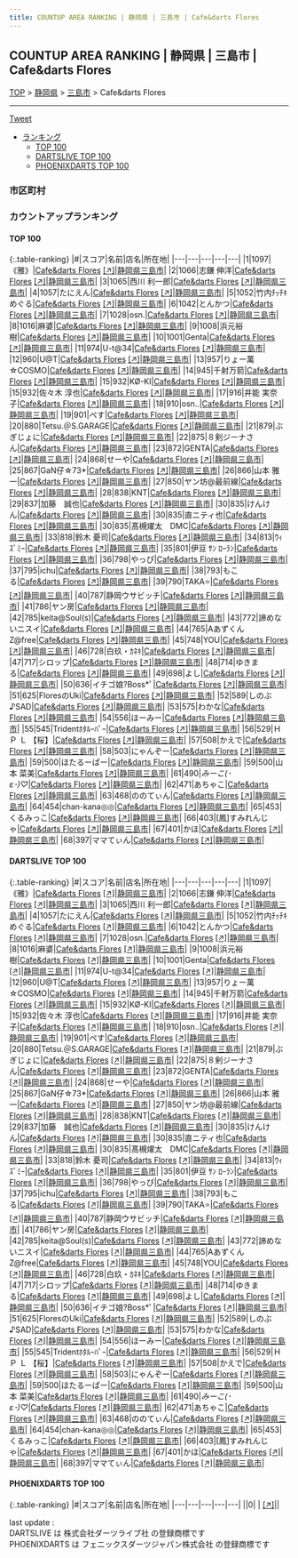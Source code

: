 ```yaml
---
title: COUNTUP AREA RANKING | 静岡県 | 三島市 | Cafe&darts Flores
---
```

## COUNTUP AREA RANKING | 静岡県 | 三島市 | Cafe&darts Flores

[TOP](/darts/rank/) > [静岡県](/darts/rank/静岡県/) > [三島市](/darts/rank/静岡県/三島市/) > Cafe&darts Flores

___

<a href="https://twitter.com/share?ref_src=twsrc%5Etfw" data-text="COUNTUP AREA RANKING | 静岡県三島市Cafe&darts Flores" class="twitter-share-button" data-hashtags="DARTSLIVE,PHOENIXDARTS,darts,ダーツ" data-show-count="false">Tweet</a>

* [ランキング](#カウントアップランキング)
    * [TOP 100](#top-100)
    * [DARTSLIVE TOP 100](#dartslive-top-100)
    * [PHOENIXDARTS TOP 100](#phoenixdarts-top-100)

### 市区町村

<ul>

</ul>

### カウントアップランキング

#### TOP 100



{:.table-ranking}
|#|スコア|名前|店名|所在地|
|---|---|---|---|---|
|1|1097|<span class="rank-name-dl">《雅》</span>|<a href="/darts/rank/shops/1673976f49e2a94e58d385ea46352d8f.html">Cafe&darts Flores</a> <a href="https://search.dartslive.com/jp/shop/1673976f49e2a94e58d385ea46352d8f">[↗]</a>|<a href="/darts/rank/静岡県/三島市">静岡県三島市</a>|
|2|1066|<span class="rank-name-dl">志鎌 伸洋</span>|<a href="/darts/rank/shops/1673976f49e2a94e58d385ea46352d8f.html">Cafe&darts Flores</a> <a href="https://search.dartslive.com/jp/shop/1673976f49e2a94e58d385ea46352d8f">[↗]</a>|<a href="/darts/rank/静岡県/三島市">静岡県三島市</a>|
|3|1065|<span class="rank-name-dl">西川 利一郎</span>|<a href="/darts/rank/shops/1673976f49e2a94e58d385ea46352d8f.html">Cafe&darts Flores</a> <a href="https://search.dartslive.com/jp/shop/1673976f49e2a94e58d385ea46352d8f">[↗]</a>|<a href="/darts/rank/静岡県/三島市">静岡県三島市</a>|
|4|1057|<span class="rank-name-dl">たにえん</span>|<a href="/darts/rank/shops/1673976f49e2a94e58d385ea46352d8f.html">Cafe&darts Flores</a> <a href="https://search.dartslive.com/jp/shop/1673976f49e2a94e58d385ea46352d8f">[↗]</a>|<a href="/darts/rank/静岡県/三島市">静岡県三島市</a>|
|5|1052|<span class="rank-name-dl">竹内ﾁｯﾁｷ めぐる</span>|<a href="/darts/rank/shops/1673976f49e2a94e58d385ea46352d8f.html">Cafe&darts Flores</a> <a href="https://search.dartslive.com/jp/shop/1673976f49e2a94e58d385ea46352d8f">[↗]</a>|<a href="/darts/rank/静岡県/三島市">静岡県三島市</a>|
|6|1042|<span class="rank-name-dl">とんかつ</span>|<a href="/darts/rank/shops/1673976f49e2a94e58d385ea46352d8f.html">Cafe&darts Flores</a> <a href="https://search.dartslive.com/jp/shop/1673976f49e2a94e58d385ea46352d8f">[↗]</a>|<a href="/darts/rank/静岡県/三島市">静岡県三島市</a>|
|7|1028|<span class="rank-name-dl">osn.</span>|<a href="/darts/rank/shops/1673976f49e2a94e58d385ea46352d8f.html">Cafe&darts Flores</a> <a href="https://search.dartslive.com/jp/shop/1673976f49e2a94e58d385ea46352d8f">[↗]</a>|<a href="/darts/rank/静岡県/三島市">静岡県三島市</a>|
|8|1016|<span class="rank-name-dl">麻婆</span>|<a href="/darts/rank/shops/1673976f49e2a94e58d385ea46352d8f.html">Cafe&darts Flores</a> <a href="https://search.dartslive.com/jp/shop/1673976f49e2a94e58d385ea46352d8f">[↗]</a>|<a href="/darts/rank/静岡県/三島市">静岡県三島市</a>|
|9|1008|<span class="rank-name-dl">浜元裕樹</span>|<a href="/darts/rank/shops/1673976f49e2a94e58d385ea46352d8f.html">Cafe&darts Flores</a> <a href="https://search.dartslive.com/jp/shop/1673976f49e2a94e58d385ea46352d8f">[↗]</a>|<a href="/darts/rank/静岡県/三島市">静岡県三島市</a>|
|10|1001|<span class="rank-name-dl">Genta</span>|<a href="/darts/rank/shops/1673976f49e2a94e58d385ea46352d8f.html">Cafe&darts Flores</a> <a href="https://search.dartslive.com/jp/shop/1673976f49e2a94e58d385ea46352d8f">[↗]</a>|<a href="/darts/rank/静岡県/三島市">静岡県三島市</a>|
|11|974|<span class="rank-name-dl">U-t@34</span>|<a href="/darts/rank/shops/1673976f49e2a94e58d385ea46352d8f.html">Cafe&darts Flores</a> <a href="https://search.dartslive.com/jp/shop/1673976f49e2a94e58d385ea46352d8f">[↗]</a>|<a href="/darts/rank/静岡県/三島市">静岡県三島市</a>|
|12|960|<span class="rank-name-dl">U@T</span>|<a href="/darts/rank/shops/1673976f49e2a94e58d385ea46352d8f.html">Cafe&darts Flores</a> <a href="https://search.dartslive.com/jp/shop/1673976f49e2a94e58d385ea46352d8f">[↗]</a>|<a href="/darts/rank/静岡県/三島市">静岡県三島市</a>|
|13|957|<span class="rank-name-dl">りょー萬☆COSMO</span>|<a href="/darts/rank/shops/1673976f49e2a94e58d385ea46352d8f.html">Cafe&darts Flores</a> <a href="https://search.dartslive.com/jp/shop/1673976f49e2a94e58d385ea46352d8f">[↗]</a>|<a href="/darts/rank/静岡県/三島市">静岡県三島市</a>|
|14|945|<span class="rank-name-dl">千射万箭</span>|<a href="/darts/rank/shops/1673976f49e2a94e58d385ea46352d8f.html">Cafe&darts Flores</a> <a href="https://search.dartslive.com/jp/shop/1673976f49e2a94e58d385ea46352d8f">[↗]</a>|<a href="/darts/rank/静岡県/三島市">静岡県三島市</a>|
|15|932|<span class="rank-name-dl">KØ-KI</span>|<a href="/darts/rank/shops/1673976f49e2a94e58d385ea46352d8f.html">Cafe&darts Flores</a> <a href="https://search.dartslive.com/jp/shop/1673976f49e2a94e58d385ea46352d8f">[↗]</a>|<a href="/darts/rank/静岡県/三島市">静岡県三島市</a>|
|15|932|<span class="rank-name-dl">佐々木 淳也</span>|<a href="/darts/rank/shops/1673976f49e2a94e58d385ea46352d8f.html">Cafe&darts Flores</a> <a href="https://search.dartslive.com/jp/shop/1673976f49e2a94e58d385ea46352d8f">[↗]</a>|<a href="/darts/rank/静岡県/三島市">静岡県三島市</a>|
|17|916|<span class="rank-name-dl">井能 実奈子</span>|<a href="/darts/rank/shops/1673976f49e2a94e58d385ea46352d8f.html">Cafe&darts Flores</a> <a href="https://search.dartslive.com/jp/shop/1673976f49e2a94e58d385ea46352d8f">[↗]</a>|<a href="/darts/rank/静岡県/三島市">静岡県三島市</a>|
|18|910|<span class="rank-name-dl">osn..</span>|<a href="/darts/rank/shops/1673976f49e2a94e58d385ea46352d8f.html">Cafe&darts Flores</a> <a href="https://search.dartslive.com/jp/shop/1673976f49e2a94e58d385ea46352d8f">[↗]</a>|<a href="/darts/rank/静岡県/三島市">静岡県三島市</a>|
|19|901|<span class="rank-name-dl">ぺす</span>|<a href="/darts/rank/shops/1673976f49e2a94e58d385ea46352d8f.html">Cafe&darts Flores</a> <a href="https://search.dartslive.com/jp/shop/1673976f49e2a94e58d385ea46352d8f">[↗]</a>|<a href="/darts/rank/静岡県/三島市">静岡県三島市</a>|
|20|880|<span class="rank-name-dl">Tetsu.＠S.GARAGE</span>|<a href="/darts/rank/shops/1673976f49e2a94e58d385ea46352d8f.html">Cafe&darts Flores</a> <a href="https://search.dartslive.com/jp/shop/1673976f49e2a94e58d385ea46352d8f">[↗]</a>|<a href="/darts/rank/静岡県/三島市">静岡県三島市</a>|
|21|879|<span class="rank-name-dl">ぶぎじょに</span>|<a href="/darts/rank/shops/1673976f49e2a94e58d385ea46352d8f.html">Cafe&darts Flores</a> <a href="https://search.dartslive.com/jp/shop/1673976f49e2a94e58d385ea46352d8f">[↗]</a>|<a href="/darts/rank/静岡県/三島市">静岡県三島市</a>|
|22|875|<span class="rank-name-dl">８剣ジーナさん</span>|<a href="/darts/rank/shops/1673976f49e2a94e58d385ea46352d8f.html">Cafe&darts Flores</a> <a href="https://search.dartslive.com/jp/shop/1673976f49e2a94e58d385ea46352d8f">[↗]</a>|<a href="/darts/rank/静岡県/三島市">静岡県三島市</a>|
|23|872|<span class="rank-name-dl">GENTA</span>|<a href="/darts/rank/shops/1673976f49e2a94e58d385ea46352d8f.html">Cafe&darts Flores</a> <a href="https://search.dartslive.com/jp/shop/1673976f49e2a94e58d385ea46352d8f">[↗]</a>|<a href="/darts/rank/静岡県/三島市">静岡県三島市</a>|
|24|868|<span class="rank-name-dl">せーや</span>|<a href="/darts/rank/shops/1673976f49e2a94e58d385ea46352d8f.html">Cafe&darts Flores</a> <a href="https://search.dartslive.com/jp/shop/1673976f49e2a94e58d385ea46352d8f">[↗]</a>|<a href="/darts/rank/静岡県/三島市">静岡県三島市</a>|
|25|867|<span class="rank-name-dl">GaN仔☆73*</span>|<a href="/darts/rank/shops/1673976f49e2a94e58d385ea46352d8f.html">Cafe&darts Flores</a> <a href="https://search.dartslive.com/jp/shop/1673976f49e2a94e58d385ea46352d8f">[↗]</a>|<a href="/darts/rank/静岡県/三島市">静岡県三島市</a>|
|26|866|<span class="rank-name-dl">山本 雅一</span>|<a href="/darts/rank/shops/1673976f49e2a94e58d385ea46352d8f.html">Cafe&darts Flores</a> <a href="https://search.dartslive.com/jp/shop/1673976f49e2a94e58d385ea46352d8f">[↗]</a>|<a href="/darts/rank/静岡県/三島市">静岡県三島市</a>|
|27|850|<span class="rank-name-dl">ヤン坊@最前線</span>|<a href="/darts/rank/shops/1673976f49e2a94e58d385ea46352d8f.html">Cafe&darts Flores</a> <a href="https://search.dartslive.com/jp/shop/1673976f49e2a94e58d385ea46352d8f">[↗]</a>|<a href="/darts/rank/静岡県/三島市">静岡県三島市</a>|
|28|838|<span class="rank-name-dl">KNT</span>|<a href="/darts/rank/shops/1673976f49e2a94e58d385ea46352d8f.html">Cafe&darts Flores</a> <a href="https://search.dartslive.com/jp/shop/1673976f49e2a94e58d385ea46352d8f">[↗]</a>|<a href="/darts/rank/静岡県/三島市">静岡県三島市</a>|
|29|837|<span class="rank-name-dl">加藤　誠也</span>|<a href="/darts/rank/shops/1673976f49e2a94e58d385ea46352d8f.html">Cafe&darts Flores</a> <a href="https://search.dartslive.com/jp/shop/1673976f49e2a94e58d385ea46352d8f">[↗]</a>|<a href="/darts/rank/静岡県/三島市">静岡県三島市</a>|
|30|835|<span class="rank-name-dl">けんけん</span>|<a href="/darts/rank/shops/1673976f49e2a94e58d385ea46352d8f.html">Cafe&darts Flores</a> <a href="https://search.dartslive.com/jp/shop/1673976f49e2a94e58d385ea46352d8f">[↗]</a>|<a href="/darts/rank/静岡県/三島市">静岡県三島市</a>|
|30|835|<span class="rank-name-dl">直ニティ也</span>|<a href="/darts/rank/shops/1673976f49e2a94e58d385ea46352d8f.html">Cafe&darts Flores</a> <a href="https://search.dartslive.com/jp/shop/1673976f49e2a94e58d385ea46352d8f">[↗]</a>|<a href="/darts/rank/静岡県/三島市">静岡県三島市</a>|
|30|835|<span class="rank-name-dl">髙槻燿太　DMC</span>|<a href="/darts/rank/shops/1673976f49e2a94e58d385ea46352d8f.html">Cafe&darts Flores</a> <a href="https://search.dartslive.com/jp/shop/1673976f49e2a94e58d385ea46352d8f">[↗]</a>|<a href="/darts/rank/静岡県/三島市">静岡県三島市</a>|
|33|818|<span class="rank-name-dl">鈴木 憂司</span>|<a href="/darts/rank/shops/1673976f49e2a94e58d385ea46352d8f.html">Cafe&darts Flores</a> <a href="https://search.dartslive.com/jp/shop/1673976f49e2a94e58d385ea46352d8f">[↗]</a>|<a href="/darts/rank/静岡県/三島市">静岡県三島市</a>|
|34|813|<span class="rank-name-dl">ｳｨｽﾞﾐｰ</span>|<a href="/darts/rank/shops/1673976f49e2a94e58d385ea46352d8f.html">Cafe&darts Flores</a> <a href="https://search.dartslive.com/jp/shop/1673976f49e2a94e58d385ea46352d8f">[↗]</a>|<a href="/darts/rank/静岡県/三島市">静岡県三島市</a>|
|35|801|<span class="rank-name-dl">伊豆 ｻﾝ ﾛｰﾗﾝ</span>|<a href="/darts/rank/shops/1673976f49e2a94e58d385ea46352d8f.html">Cafe&darts Flores</a> <a href="https://search.dartslive.com/jp/shop/1673976f49e2a94e58d385ea46352d8f">[↗]</a>|<a href="/darts/rank/静岡県/三島市">静岡県三島市</a>|
|36|798|<span class="rank-name-dl">やっぴ</span>|<a href="/darts/rank/shops/1673976f49e2a94e58d385ea46352d8f.html">Cafe&darts Flores</a> <a href="https://search.dartslive.com/jp/shop/1673976f49e2a94e58d385ea46352d8f">[↗]</a>|<a href="/darts/rank/静岡県/三島市">静岡県三島市</a>|
|37|795|<span class="rank-name-dl">ichu</span>|<a href="/darts/rank/shops/1673976f49e2a94e58d385ea46352d8f.html">Cafe&darts Flores</a> <a href="https://search.dartslive.com/jp/shop/1673976f49e2a94e58d385ea46352d8f">[↗]</a>|<a href="/darts/rank/静岡県/三島市">静岡県三島市</a>|
|38|793|<span class="rank-name-dl">もこる</span>|<a href="/darts/rank/shops/1673976f49e2a94e58d385ea46352d8f.html">Cafe&darts Flores</a> <a href="https://search.dartslive.com/jp/shop/1673976f49e2a94e58d385ea46352d8f">[↗]</a>|<a href="/darts/rank/静岡県/三島市">静岡県三島市</a>|
|39|790|<span class="rank-name-dl">TAKA⭐</span>|<a href="/darts/rank/shops/1673976f49e2a94e58d385ea46352d8f.html">Cafe&darts Flores</a> <a href="https://search.dartslive.com/jp/shop/1673976f49e2a94e58d385ea46352d8f">[↗]</a>|<a href="/darts/rank/静岡県/三島市">静岡県三島市</a>|
|40|787|<span class="rank-name-dl">静岡ウサビッチ</span>|<a href="/darts/rank/shops/1673976f49e2a94e58d385ea46352d8f.html">Cafe&darts Flores</a> <a href="https://search.dartslive.com/jp/shop/1673976f49e2a94e58d385ea46352d8f">[↗]</a>|<a href="/darts/rank/静岡県/三島市">静岡県三島市</a>|
|41|786|<span class="rank-name-dl">ヤン房</span>|<a href="/darts/rank/shops/1673976f49e2a94e58d385ea46352d8f.html">Cafe&darts Flores</a> <a href="https://search.dartslive.com/jp/shop/1673976f49e2a94e58d385ea46352d8f">[↗]</a>|<a href="/darts/rank/静岡県/三島市">静岡県三島市</a>|
|42|785|<span class="rank-name-dl">keita@Soul(s)</span>|<a href="/darts/rank/shops/1673976f49e2a94e58d385ea46352d8f.html">Cafe&darts Flores</a> <a href="https://search.dartslive.com/jp/shop/1673976f49e2a94e58d385ea46352d8f">[↗]</a>|<a href="/darts/rank/静岡県/三島市">静岡県三島市</a>|
|43|772|<span class="rank-name-dl">諦めないニスイ</span>|<a href="/darts/rank/shops/1673976f49e2a94e58d385ea46352d8f.html">Cafe&darts Flores</a> <a href="https://search.dartslive.com/jp/shop/1673976f49e2a94e58d385ea46352d8f">[↗]</a>|<a href="/darts/rank/静岡県/三島市">静岡県三島市</a>|
|44|765|<span class="rank-name-dl">AあずくんZ@free</span>|<a href="/darts/rank/shops/1673976f49e2a94e58d385ea46352d8f.html">Cafe&darts Flores</a> <a href="https://search.dartslive.com/jp/shop/1673976f49e2a94e58d385ea46352d8f">[↗]</a>|<a href="/darts/rank/静岡県/三島市">静岡県三島市</a>|
|45|748|<span class="rank-name-dl">YOU</span>|<a href="/darts/rank/shops/1673976f49e2a94e58d385ea46352d8f.html">Cafe&darts Flores</a> <a href="https://search.dartslive.com/jp/shop/1673976f49e2a94e58d385ea46352d8f">[↗]</a>|<a href="/darts/rank/静岡県/三島市">静岡県三島市</a>|
|46|728|<span class="rank-name-dl">白玖・ｶﾈｷ</span>|<a href="/darts/rank/shops/1673976f49e2a94e58d385ea46352d8f.html">Cafe&darts Flores</a> <a href="https://search.dartslive.com/jp/shop/1673976f49e2a94e58d385ea46352d8f">[↗]</a>|<a href="/darts/rank/静岡県/三島市">静岡県三島市</a>|
|47|717|<span class="rank-name-dl">シロップ</span>|<a href="/darts/rank/shops/1673976f49e2a94e58d385ea46352d8f.html">Cafe&darts Flores</a> <a href="https://search.dartslive.com/jp/shop/1673976f49e2a94e58d385ea46352d8f">[↗]</a>|<a href="/darts/rank/静岡県/三島市">静岡県三島市</a>|
|48|714|<span class="rank-name-dl">ゆきまる</span>|<a href="/darts/rank/shops/1673976f49e2a94e58d385ea46352d8f.html">Cafe&darts Flores</a> <a href="https://search.dartslive.com/jp/shop/1673976f49e2a94e58d385ea46352d8f">[↗]</a>|<a href="/darts/rank/静岡県/三島市">静岡県三島市</a>|
|49|698|<span class="rank-name-dl">よし</span>|<a href="/darts/rank/shops/1673976f49e2a94e58d385ea46352d8f.html">Cafe&darts Flores</a> <a href="https://search.dartslive.com/jp/shop/1673976f49e2a94e58d385ea46352d8f">[↗]</a>|<a href="/darts/rank/静岡県/三島市">静岡県三島市</a>|
|50|636|<span class="rank-name-dl">イチゴ娘?Boss*ﾟ</span>|<a href="/darts/rank/shops/1673976f49e2a94e58d385ea46352d8f.html">Cafe&darts Flores</a> <a href="https://search.dartslive.com/jp/shop/1673976f49e2a94e58d385ea46352d8f">[↗]</a>|<a href="/darts/rank/静岡県/三島市">静岡県三島市</a>|
|51|625|<span class="rank-name-dl">FloresのUki</span>|<a href="/darts/rank/shops/1673976f49e2a94e58d385ea46352d8f.html">Cafe&darts Flores</a> <a href="https://search.dartslive.com/jp/shop/1673976f49e2a94e58d385ea46352d8f">[↗]</a>|<a href="/darts/rank/静岡県/三島市">静岡県三島市</a>|
|52|589|<span class="rank-name-dl">しのぶ♪SAD</span>|<a href="/darts/rank/shops/1673976f49e2a94e58d385ea46352d8f.html">Cafe&darts Flores</a> <a href="https://search.dartslive.com/jp/shop/1673976f49e2a94e58d385ea46352d8f">[↗]</a>|<a href="/darts/rank/静岡県/三島市">静岡県三島市</a>|
|53|575|<span class="rank-name-dl">わかな</span>|<a href="/darts/rank/shops/1673976f49e2a94e58d385ea46352d8f.html">Cafe&darts Flores</a> <a href="https://search.dartslive.com/jp/shop/1673976f49e2a94e58d385ea46352d8f">[↗]</a>|<a href="/darts/rank/静岡県/三島市">静岡県三島市</a>|
|54|556|<span class="rank-name-dl">ほーみー</span>|<a href="/darts/rank/shops/1673976f49e2a94e58d385ea46352d8f.html">Cafe&darts Flores</a> <a href="https://search.dartslive.com/jp/shop/1673976f49e2a94e58d385ea46352d8f">[↗]</a>|<a href="/darts/rank/静岡県/三島市">静岡県三島市</a>|
|55|545|<span class="rank-name-dl">Tridentﾎﾀﾙｰﾊﾟｰ</span>|<a href="/darts/rank/shops/1673976f49e2a94e58d385ea46352d8f.html">Cafe&darts Flores</a> <a href="https://search.dartslive.com/jp/shop/1673976f49e2a94e58d385ea46352d8f">[↗]</a>|<a href="/darts/rank/静岡県/三島市">静岡県三島市</a>|
|56|529|<span class="rank-name-dl">Ｈ Ｐ Ｌ 【桜】</span>|<a href="/darts/rank/shops/1673976f49e2a94e58d385ea46352d8f.html">Cafe&darts Flores</a> <a href="https://search.dartslive.com/jp/shop/1673976f49e2a94e58d385ea46352d8f">[↗]</a>|<a href="/darts/rank/静岡県/三島市">静岡県三島市</a>|
|57|508|<span class="rank-name-dl">かえで</span>|<a href="/darts/rank/shops/1673976f49e2a94e58d385ea46352d8f.html">Cafe&darts Flores</a> <a href="https://search.dartslive.com/jp/shop/1673976f49e2a94e58d385ea46352d8f">[↗]</a>|<a href="/darts/rank/静岡県/三島市">静岡県三島市</a>|
|58|503|<span class="rank-name-dl">にゃんぞー</span>|<a href="/darts/rank/shops/1673976f49e2a94e58d385ea46352d8f.html">Cafe&darts Flores</a> <a href="https://search.dartslive.com/jp/shop/1673976f49e2a94e58d385ea46352d8f">[↗]</a>|<a href="/darts/rank/静岡県/三島市">静岡県三島市</a>|
|59|500|<span class="rank-name-dl">ほたるーぱー</span>|<a href="/darts/rank/shops/1673976f49e2a94e58d385ea46352d8f.html">Cafe&darts Flores</a> <a href="https://search.dartslive.com/jp/shop/1673976f49e2a94e58d385ea46352d8f">[↗]</a>|<a href="/darts/rank/静岡県/三島市">静岡県三島市</a>|
|59|500|<span class="rank-name-dl">山本 菜美</span>|<a href="/darts/rank/shops/1673976f49e2a94e58d385ea46352d8f.html">Cafe&darts Flores</a> <a href="https://search.dartslive.com/jp/shop/1673976f49e2a94e58d385ea46352d8f">[↗]</a>|<a href="/darts/rank/静岡県/三島市">静岡県三島市</a>|
|61|490|<span class="rank-name-dl">*みーこ(･ε･)♡*</span>|<a href="/darts/rank/shops/1673976f49e2a94e58d385ea46352d8f.html">Cafe&darts Flores</a> <a href="https://search.dartslive.com/jp/shop/1673976f49e2a94e58d385ea46352d8f">[↗]</a>|<a href="/darts/rank/静岡県/三島市">静岡県三島市</a>|
|62|471|<span class="rank-name-dl">あちゃこ</span>|<a href="/darts/rank/shops/1673976f49e2a94e58d385ea46352d8f.html">Cafe&darts Flores</a> <a href="https://search.dartslive.com/jp/shop/1673976f49e2a94e58d385ea46352d8f">[↗]</a>|<a href="/darts/rank/静岡県/三島市">静岡県三島市</a>|
|63|468|<span class="rank-name-dl">ののてぃん</span>|<a href="/darts/rank/shops/1673976f49e2a94e58d385ea46352d8f.html">Cafe&darts Flores</a> <a href="https://search.dartslive.com/jp/shop/1673976f49e2a94e58d385ea46352d8f">[↗]</a>|<a href="/darts/rank/静岡県/三島市">静岡県三島市</a>|
|64|454|<span class="rank-name-dl">chan-kana◎◎</span>|<a href="/darts/rank/shops/1673976f49e2a94e58d385ea46352d8f.html">Cafe&darts Flores</a> <a href="https://search.dartslive.com/jp/shop/1673976f49e2a94e58d385ea46352d8f">[↗]</a>|<a href="/darts/rank/静岡県/三島市">静岡県三島市</a>|
|65|453|<span class="rank-name-dl">くるみっこ</span>|<a href="/darts/rank/shops/1673976f49e2a94e58d385ea46352d8f.html">Cafe&darts Flores</a> <a href="https://search.dartslive.com/jp/shop/1673976f49e2a94e58d385ea46352d8f">[↗]</a>|<a href="/darts/rank/静岡県/三島市">静岡県三島市</a>|
|66|403|<span class="rank-name-dl">[鳳]すみれんじゃ</span>|<a href="/darts/rank/shops/1673976f49e2a94e58d385ea46352d8f.html">Cafe&darts Flores</a> <a href="https://search.dartslive.com/jp/shop/1673976f49e2a94e58d385ea46352d8f">[↗]</a>|<a href="/darts/rank/静岡県/三島市">静岡県三島市</a>|
|67|401|<span class="rank-name-dl">かほ</span>|<a href="/darts/rank/shops/1673976f49e2a94e58d385ea46352d8f.html">Cafe&darts Flores</a> <a href="https://search.dartslive.com/jp/shop/1673976f49e2a94e58d385ea46352d8f">[↗]</a>|<a href="/darts/rank/静岡県/三島市">静岡県三島市</a>|
|68|397|<span class="rank-name-dl">ママてぃん</span>|<a href="/darts/rank/shops/1673976f49e2a94e58d385ea46352d8f.html">Cafe&darts Flores</a> <a href="https://search.dartslive.com/jp/shop/1673976f49e2a94e58d385ea46352d8f">[↗]</a>|<a href="/darts/rank/静岡県/三島市">静岡県三島市</a>|


#### DARTSLIVE TOP 100



{:.table-ranking}
|#|スコア|名前|店名|所在地|
|---|---|---|---|---|
|1|1097|<span class="rank-name-dl">《雅》</span>|<a href="/darts/rank/shops/1673976f49e2a94e58d385ea46352d8f.html">Cafe&darts Flores</a> <a href="https://search.dartslive.com/jp/shop/1673976f49e2a94e58d385ea46352d8f">[↗]</a>|<a href="/darts/rank/静岡県/三島市">静岡県三島市</a>|
|2|1066|<span class="rank-name-dl">志鎌 伸洋</span>|<a href="/darts/rank/shops/1673976f49e2a94e58d385ea46352d8f.html">Cafe&darts Flores</a> <a href="https://search.dartslive.com/jp/shop/1673976f49e2a94e58d385ea46352d8f">[↗]</a>|<a href="/darts/rank/静岡県/三島市">静岡県三島市</a>|
|3|1065|<span class="rank-name-dl">西川 利一郎</span>|<a href="/darts/rank/shops/1673976f49e2a94e58d385ea46352d8f.html">Cafe&darts Flores</a> <a href="https://search.dartslive.com/jp/shop/1673976f49e2a94e58d385ea46352d8f">[↗]</a>|<a href="/darts/rank/静岡県/三島市">静岡県三島市</a>|
|4|1057|<span class="rank-name-dl">たにえん</span>|<a href="/darts/rank/shops/1673976f49e2a94e58d385ea46352d8f.html">Cafe&darts Flores</a> <a href="https://search.dartslive.com/jp/shop/1673976f49e2a94e58d385ea46352d8f">[↗]</a>|<a href="/darts/rank/静岡県/三島市">静岡県三島市</a>|
|5|1052|<span class="rank-name-dl">竹内ﾁｯﾁｷ めぐる</span>|<a href="/darts/rank/shops/1673976f49e2a94e58d385ea46352d8f.html">Cafe&darts Flores</a> <a href="https://search.dartslive.com/jp/shop/1673976f49e2a94e58d385ea46352d8f">[↗]</a>|<a href="/darts/rank/静岡県/三島市">静岡県三島市</a>|
|6|1042|<span class="rank-name-dl">とんかつ</span>|<a href="/darts/rank/shops/1673976f49e2a94e58d385ea46352d8f.html">Cafe&darts Flores</a> <a href="https://search.dartslive.com/jp/shop/1673976f49e2a94e58d385ea46352d8f">[↗]</a>|<a href="/darts/rank/静岡県/三島市">静岡県三島市</a>|
|7|1028|<span class="rank-name-dl">osn.</span>|<a href="/darts/rank/shops/1673976f49e2a94e58d385ea46352d8f.html">Cafe&darts Flores</a> <a href="https://search.dartslive.com/jp/shop/1673976f49e2a94e58d385ea46352d8f">[↗]</a>|<a href="/darts/rank/静岡県/三島市">静岡県三島市</a>|
|8|1016|<span class="rank-name-dl">麻婆</span>|<a href="/darts/rank/shops/1673976f49e2a94e58d385ea46352d8f.html">Cafe&darts Flores</a> <a href="https://search.dartslive.com/jp/shop/1673976f49e2a94e58d385ea46352d8f">[↗]</a>|<a href="/darts/rank/静岡県/三島市">静岡県三島市</a>|
|9|1008|<span class="rank-name-dl">浜元裕樹</span>|<a href="/darts/rank/shops/1673976f49e2a94e58d385ea46352d8f.html">Cafe&darts Flores</a> <a href="https://search.dartslive.com/jp/shop/1673976f49e2a94e58d385ea46352d8f">[↗]</a>|<a href="/darts/rank/静岡県/三島市">静岡県三島市</a>|
|10|1001|<span class="rank-name-dl">Genta</span>|<a href="/darts/rank/shops/1673976f49e2a94e58d385ea46352d8f.html">Cafe&darts Flores</a> <a href="https://search.dartslive.com/jp/shop/1673976f49e2a94e58d385ea46352d8f">[↗]</a>|<a href="/darts/rank/静岡県/三島市">静岡県三島市</a>|
|11|974|<span class="rank-name-dl">U-t@34</span>|<a href="/darts/rank/shops/1673976f49e2a94e58d385ea46352d8f.html">Cafe&darts Flores</a> <a href="https://search.dartslive.com/jp/shop/1673976f49e2a94e58d385ea46352d8f">[↗]</a>|<a href="/darts/rank/静岡県/三島市">静岡県三島市</a>|
|12|960|<span class="rank-name-dl">U@T</span>|<a href="/darts/rank/shops/1673976f49e2a94e58d385ea46352d8f.html">Cafe&darts Flores</a> <a href="https://search.dartslive.com/jp/shop/1673976f49e2a94e58d385ea46352d8f">[↗]</a>|<a href="/darts/rank/静岡県/三島市">静岡県三島市</a>|
|13|957|<span class="rank-name-dl">りょー萬☆COSMO</span>|<a href="/darts/rank/shops/1673976f49e2a94e58d385ea46352d8f.html">Cafe&darts Flores</a> <a href="https://search.dartslive.com/jp/shop/1673976f49e2a94e58d385ea46352d8f">[↗]</a>|<a href="/darts/rank/静岡県/三島市">静岡県三島市</a>|
|14|945|<span class="rank-name-dl">千射万箭</span>|<a href="/darts/rank/shops/1673976f49e2a94e58d385ea46352d8f.html">Cafe&darts Flores</a> <a href="https://search.dartslive.com/jp/shop/1673976f49e2a94e58d385ea46352d8f">[↗]</a>|<a href="/darts/rank/静岡県/三島市">静岡県三島市</a>|
|15|932|<span class="rank-name-dl">KØ-KI</span>|<a href="/darts/rank/shops/1673976f49e2a94e58d385ea46352d8f.html">Cafe&darts Flores</a> <a href="https://search.dartslive.com/jp/shop/1673976f49e2a94e58d385ea46352d8f">[↗]</a>|<a href="/darts/rank/静岡県/三島市">静岡県三島市</a>|
|15|932|<span class="rank-name-dl">佐々木 淳也</span>|<a href="/darts/rank/shops/1673976f49e2a94e58d385ea46352d8f.html">Cafe&darts Flores</a> <a href="https://search.dartslive.com/jp/shop/1673976f49e2a94e58d385ea46352d8f">[↗]</a>|<a href="/darts/rank/静岡県/三島市">静岡県三島市</a>|
|17|916|<span class="rank-name-dl">井能 実奈子</span>|<a href="/darts/rank/shops/1673976f49e2a94e58d385ea46352d8f.html">Cafe&darts Flores</a> <a href="https://search.dartslive.com/jp/shop/1673976f49e2a94e58d385ea46352d8f">[↗]</a>|<a href="/darts/rank/静岡県/三島市">静岡県三島市</a>|
|18|910|<span class="rank-name-dl">osn..</span>|<a href="/darts/rank/shops/1673976f49e2a94e58d385ea46352d8f.html">Cafe&darts Flores</a> <a href="https://search.dartslive.com/jp/shop/1673976f49e2a94e58d385ea46352d8f">[↗]</a>|<a href="/darts/rank/静岡県/三島市">静岡県三島市</a>|
|19|901|<span class="rank-name-dl">ぺす</span>|<a href="/darts/rank/shops/1673976f49e2a94e58d385ea46352d8f.html">Cafe&darts Flores</a> <a href="https://search.dartslive.com/jp/shop/1673976f49e2a94e58d385ea46352d8f">[↗]</a>|<a href="/darts/rank/静岡県/三島市">静岡県三島市</a>|
|20|880|<span class="rank-name-dl">Tetsu.＠S.GARAGE</span>|<a href="/darts/rank/shops/1673976f49e2a94e58d385ea46352d8f.html">Cafe&darts Flores</a> <a href="https://search.dartslive.com/jp/shop/1673976f49e2a94e58d385ea46352d8f">[↗]</a>|<a href="/darts/rank/静岡県/三島市">静岡県三島市</a>|
|21|879|<span class="rank-name-dl">ぶぎじょに</span>|<a href="/darts/rank/shops/1673976f49e2a94e58d385ea46352d8f.html">Cafe&darts Flores</a> <a href="https://search.dartslive.com/jp/shop/1673976f49e2a94e58d385ea46352d8f">[↗]</a>|<a href="/darts/rank/静岡県/三島市">静岡県三島市</a>|
|22|875|<span class="rank-name-dl">８剣ジーナさん</span>|<a href="/darts/rank/shops/1673976f49e2a94e58d385ea46352d8f.html">Cafe&darts Flores</a> <a href="https://search.dartslive.com/jp/shop/1673976f49e2a94e58d385ea46352d8f">[↗]</a>|<a href="/darts/rank/静岡県/三島市">静岡県三島市</a>|
|23|872|<span class="rank-name-dl">GENTA</span>|<a href="/darts/rank/shops/1673976f49e2a94e58d385ea46352d8f.html">Cafe&darts Flores</a> <a href="https://search.dartslive.com/jp/shop/1673976f49e2a94e58d385ea46352d8f">[↗]</a>|<a href="/darts/rank/静岡県/三島市">静岡県三島市</a>|
|24|868|<span class="rank-name-dl">せーや</span>|<a href="/darts/rank/shops/1673976f49e2a94e58d385ea46352d8f.html">Cafe&darts Flores</a> <a href="https://search.dartslive.com/jp/shop/1673976f49e2a94e58d385ea46352d8f">[↗]</a>|<a href="/darts/rank/静岡県/三島市">静岡県三島市</a>|
|25|867|<span class="rank-name-dl">GaN仔☆73*</span>|<a href="/darts/rank/shops/1673976f49e2a94e58d385ea46352d8f.html">Cafe&darts Flores</a> <a href="https://search.dartslive.com/jp/shop/1673976f49e2a94e58d385ea46352d8f">[↗]</a>|<a href="/darts/rank/静岡県/三島市">静岡県三島市</a>|
|26|866|<span class="rank-name-dl">山本 雅一</span>|<a href="/darts/rank/shops/1673976f49e2a94e58d385ea46352d8f.html">Cafe&darts Flores</a> <a href="https://search.dartslive.com/jp/shop/1673976f49e2a94e58d385ea46352d8f">[↗]</a>|<a href="/darts/rank/静岡県/三島市">静岡県三島市</a>|
|27|850|<span class="rank-name-dl">ヤン坊@最前線</span>|<a href="/darts/rank/shops/1673976f49e2a94e58d385ea46352d8f.html">Cafe&darts Flores</a> <a href="https://search.dartslive.com/jp/shop/1673976f49e2a94e58d385ea46352d8f">[↗]</a>|<a href="/darts/rank/静岡県/三島市">静岡県三島市</a>|
|28|838|<span class="rank-name-dl">KNT</span>|<a href="/darts/rank/shops/1673976f49e2a94e58d385ea46352d8f.html">Cafe&darts Flores</a> <a href="https://search.dartslive.com/jp/shop/1673976f49e2a94e58d385ea46352d8f">[↗]</a>|<a href="/darts/rank/静岡県/三島市">静岡県三島市</a>|
|29|837|<span class="rank-name-dl">加藤　誠也</span>|<a href="/darts/rank/shops/1673976f49e2a94e58d385ea46352d8f.html">Cafe&darts Flores</a> <a href="https://search.dartslive.com/jp/shop/1673976f49e2a94e58d385ea46352d8f">[↗]</a>|<a href="/darts/rank/静岡県/三島市">静岡県三島市</a>|
|30|835|<span class="rank-name-dl">けんけん</span>|<a href="/darts/rank/shops/1673976f49e2a94e58d385ea46352d8f.html">Cafe&darts Flores</a> <a href="https://search.dartslive.com/jp/shop/1673976f49e2a94e58d385ea46352d8f">[↗]</a>|<a href="/darts/rank/静岡県/三島市">静岡県三島市</a>|
|30|835|<span class="rank-name-dl">直ニティ也</span>|<a href="/darts/rank/shops/1673976f49e2a94e58d385ea46352d8f.html">Cafe&darts Flores</a> <a href="https://search.dartslive.com/jp/shop/1673976f49e2a94e58d385ea46352d8f">[↗]</a>|<a href="/darts/rank/静岡県/三島市">静岡県三島市</a>|
|30|835|<span class="rank-name-dl">髙槻燿太　DMC</span>|<a href="/darts/rank/shops/1673976f49e2a94e58d385ea46352d8f.html">Cafe&darts Flores</a> <a href="https://search.dartslive.com/jp/shop/1673976f49e2a94e58d385ea46352d8f">[↗]</a>|<a href="/darts/rank/静岡県/三島市">静岡県三島市</a>|
|33|818|<span class="rank-name-dl">鈴木 憂司</span>|<a href="/darts/rank/shops/1673976f49e2a94e58d385ea46352d8f.html">Cafe&darts Flores</a> <a href="https://search.dartslive.com/jp/shop/1673976f49e2a94e58d385ea46352d8f">[↗]</a>|<a href="/darts/rank/静岡県/三島市">静岡県三島市</a>|
|34|813|<span class="rank-name-dl">ｳｨｽﾞﾐｰ</span>|<a href="/darts/rank/shops/1673976f49e2a94e58d385ea46352d8f.html">Cafe&darts Flores</a> <a href="https://search.dartslive.com/jp/shop/1673976f49e2a94e58d385ea46352d8f">[↗]</a>|<a href="/darts/rank/静岡県/三島市">静岡県三島市</a>|
|35|801|<span class="rank-name-dl">伊豆 ｻﾝ ﾛｰﾗﾝ</span>|<a href="/darts/rank/shops/1673976f49e2a94e58d385ea46352d8f.html">Cafe&darts Flores</a> <a href="https://search.dartslive.com/jp/shop/1673976f49e2a94e58d385ea46352d8f">[↗]</a>|<a href="/darts/rank/静岡県/三島市">静岡県三島市</a>|
|36|798|<span class="rank-name-dl">やっぴ</span>|<a href="/darts/rank/shops/1673976f49e2a94e58d385ea46352d8f.html">Cafe&darts Flores</a> <a href="https://search.dartslive.com/jp/shop/1673976f49e2a94e58d385ea46352d8f">[↗]</a>|<a href="/darts/rank/静岡県/三島市">静岡県三島市</a>|
|37|795|<span class="rank-name-dl">ichu</span>|<a href="/darts/rank/shops/1673976f49e2a94e58d385ea46352d8f.html">Cafe&darts Flores</a> <a href="https://search.dartslive.com/jp/shop/1673976f49e2a94e58d385ea46352d8f">[↗]</a>|<a href="/darts/rank/静岡県/三島市">静岡県三島市</a>|
|38|793|<span class="rank-name-dl">もこる</span>|<a href="/darts/rank/shops/1673976f49e2a94e58d385ea46352d8f.html">Cafe&darts Flores</a> <a href="https://search.dartslive.com/jp/shop/1673976f49e2a94e58d385ea46352d8f">[↗]</a>|<a href="/darts/rank/静岡県/三島市">静岡県三島市</a>|
|39|790|<span class="rank-name-dl">TAKA⭐</span>|<a href="/darts/rank/shops/1673976f49e2a94e58d385ea46352d8f.html">Cafe&darts Flores</a> <a href="https://search.dartslive.com/jp/shop/1673976f49e2a94e58d385ea46352d8f">[↗]</a>|<a href="/darts/rank/静岡県/三島市">静岡県三島市</a>|
|40|787|<span class="rank-name-dl">静岡ウサビッチ</span>|<a href="/darts/rank/shops/1673976f49e2a94e58d385ea46352d8f.html">Cafe&darts Flores</a> <a href="https://search.dartslive.com/jp/shop/1673976f49e2a94e58d385ea46352d8f">[↗]</a>|<a href="/darts/rank/静岡県/三島市">静岡県三島市</a>|
|41|786|<span class="rank-name-dl">ヤン房</span>|<a href="/darts/rank/shops/1673976f49e2a94e58d385ea46352d8f.html">Cafe&darts Flores</a> <a href="https://search.dartslive.com/jp/shop/1673976f49e2a94e58d385ea46352d8f">[↗]</a>|<a href="/darts/rank/静岡県/三島市">静岡県三島市</a>|
|42|785|<span class="rank-name-dl">keita@Soul(s)</span>|<a href="/darts/rank/shops/1673976f49e2a94e58d385ea46352d8f.html">Cafe&darts Flores</a> <a href="https://search.dartslive.com/jp/shop/1673976f49e2a94e58d385ea46352d8f">[↗]</a>|<a href="/darts/rank/静岡県/三島市">静岡県三島市</a>|
|43|772|<span class="rank-name-dl">諦めないニスイ</span>|<a href="/darts/rank/shops/1673976f49e2a94e58d385ea46352d8f.html">Cafe&darts Flores</a> <a href="https://search.dartslive.com/jp/shop/1673976f49e2a94e58d385ea46352d8f">[↗]</a>|<a href="/darts/rank/静岡県/三島市">静岡県三島市</a>|
|44|765|<span class="rank-name-dl">AあずくんZ@free</span>|<a href="/darts/rank/shops/1673976f49e2a94e58d385ea46352d8f.html">Cafe&darts Flores</a> <a href="https://search.dartslive.com/jp/shop/1673976f49e2a94e58d385ea46352d8f">[↗]</a>|<a href="/darts/rank/静岡県/三島市">静岡県三島市</a>|
|45|748|<span class="rank-name-dl">YOU</span>|<a href="/darts/rank/shops/1673976f49e2a94e58d385ea46352d8f.html">Cafe&darts Flores</a> <a href="https://search.dartslive.com/jp/shop/1673976f49e2a94e58d385ea46352d8f">[↗]</a>|<a href="/darts/rank/静岡県/三島市">静岡県三島市</a>|
|46|728|<span class="rank-name-dl">白玖・ｶﾈｷ</span>|<a href="/darts/rank/shops/1673976f49e2a94e58d385ea46352d8f.html">Cafe&darts Flores</a> <a href="https://search.dartslive.com/jp/shop/1673976f49e2a94e58d385ea46352d8f">[↗]</a>|<a href="/darts/rank/静岡県/三島市">静岡県三島市</a>|
|47|717|<span class="rank-name-dl">シロップ</span>|<a href="/darts/rank/shops/1673976f49e2a94e58d385ea46352d8f.html">Cafe&darts Flores</a> <a href="https://search.dartslive.com/jp/shop/1673976f49e2a94e58d385ea46352d8f">[↗]</a>|<a href="/darts/rank/静岡県/三島市">静岡県三島市</a>|
|48|714|<span class="rank-name-dl">ゆきまる</span>|<a href="/darts/rank/shops/1673976f49e2a94e58d385ea46352d8f.html">Cafe&darts Flores</a> <a href="https://search.dartslive.com/jp/shop/1673976f49e2a94e58d385ea46352d8f">[↗]</a>|<a href="/darts/rank/静岡県/三島市">静岡県三島市</a>|
|49|698|<span class="rank-name-dl">よし</span>|<a href="/darts/rank/shops/1673976f49e2a94e58d385ea46352d8f.html">Cafe&darts Flores</a> <a href="https://search.dartslive.com/jp/shop/1673976f49e2a94e58d385ea46352d8f">[↗]</a>|<a href="/darts/rank/静岡県/三島市">静岡県三島市</a>|
|50|636|<span class="rank-name-dl">イチゴ娘?Boss*ﾟ</span>|<a href="/darts/rank/shops/1673976f49e2a94e58d385ea46352d8f.html">Cafe&darts Flores</a> <a href="https://search.dartslive.com/jp/shop/1673976f49e2a94e58d385ea46352d8f">[↗]</a>|<a href="/darts/rank/静岡県/三島市">静岡県三島市</a>|
|51|625|<span class="rank-name-dl">FloresのUki</span>|<a href="/darts/rank/shops/1673976f49e2a94e58d385ea46352d8f.html">Cafe&darts Flores</a> <a href="https://search.dartslive.com/jp/shop/1673976f49e2a94e58d385ea46352d8f">[↗]</a>|<a href="/darts/rank/静岡県/三島市">静岡県三島市</a>|
|52|589|<span class="rank-name-dl">しのぶ♪SAD</span>|<a href="/darts/rank/shops/1673976f49e2a94e58d385ea46352d8f.html">Cafe&darts Flores</a> <a href="https://search.dartslive.com/jp/shop/1673976f49e2a94e58d385ea46352d8f">[↗]</a>|<a href="/darts/rank/静岡県/三島市">静岡県三島市</a>|
|53|575|<span class="rank-name-dl">わかな</span>|<a href="/darts/rank/shops/1673976f49e2a94e58d385ea46352d8f.html">Cafe&darts Flores</a> <a href="https://search.dartslive.com/jp/shop/1673976f49e2a94e58d385ea46352d8f">[↗]</a>|<a href="/darts/rank/静岡県/三島市">静岡県三島市</a>|
|54|556|<span class="rank-name-dl">ほーみー</span>|<a href="/darts/rank/shops/1673976f49e2a94e58d385ea46352d8f.html">Cafe&darts Flores</a> <a href="https://search.dartslive.com/jp/shop/1673976f49e2a94e58d385ea46352d8f">[↗]</a>|<a href="/darts/rank/静岡県/三島市">静岡県三島市</a>|
|55|545|<span class="rank-name-dl">Tridentﾎﾀﾙｰﾊﾟｰ</span>|<a href="/darts/rank/shops/1673976f49e2a94e58d385ea46352d8f.html">Cafe&darts Flores</a> <a href="https://search.dartslive.com/jp/shop/1673976f49e2a94e58d385ea46352d8f">[↗]</a>|<a href="/darts/rank/静岡県/三島市">静岡県三島市</a>|
|56|529|<span class="rank-name-dl">Ｈ Ｐ Ｌ 【桜】</span>|<a href="/darts/rank/shops/1673976f49e2a94e58d385ea46352d8f.html">Cafe&darts Flores</a> <a href="https://search.dartslive.com/jp/shop/1673976f49e2a94e58d385ea46352d8f">[↗]</a>|<a href="/darts/rank/静岡県/三島市">静岡県三島市</a>|
|57|508|<span class="rank-name-dl">かえで</span>|<a href="/darts/rank/shops/1673976f49e2a94e58d385ea46352d8f.html">Cafe&darts Flores</a> <a href="https://search.dartslive.com/jp/shop/1673976f49e2a94e58d385ea46352d8f">[↗]</a>|<a href="/darts/rank/静岡県/三島市">静岡県三島市</a>|
|58|503|<span class="rank-name-dl">にゃんぞー</span>|<a href="/darts/rank/shops/1673976f49e2a94e58d385ea46352d8f.html">Cafe&darts Flores</a> <a href="https://search.dartslive.com/jp/shop/1673976f49e2a94e58d385ea46352d8f">[↗]</a>|<a href="/darts/rank/静岡県/三島市">静岡県三島市</a>|
|59|500|<span class="rank-name-dl">ほたるーぱー</span>|<a href="/darts/rank/shops/1673976f49e2a94e58d385ea46352d8f.html">Cafe&darts Flores</a> <a href="https://search.dartslive.com/jp/shop/1673976f49e2a94e58d385ea46352d8f">[↗]</a>|<a href="/darts/rank/静岡県/三島市">静岡県三島市</a>|
|59|500|<span class="rank-name-dl">山本 菜美</span>|<a href="/darts/rank/shops/1673976f49e2a94e58d385ea46352d8f.html">Cafe&darts Flores</a> <a href="https://search.dartslive.com/jp/shop/1673976f49e2a94e58d385ea46352d8f">[↗]</a>|<a href="/darts/rank/静岡県/三島市">静岡県三島市</a>|
|61|490|<span class="rank-name-dl">*みーこ(･ε･)♡*</span>|<a href="/darts/rank/shops/1673976f49e2a94e58d385ea46352d8f.html">Cafe&darts Flores</a> <a href="https://search.dartslive.com/jp/shop/1673976f49e2a94e58d385ea46352d8f">[↗]</a>|<a href="/darts/rank/静岡県/三島市">静岡県三島市</a>|
|62|471|<span class="rank-name-dl">あちゃこ</span>|<a href="/darts/rank/shops/1673976f49e2a94e58d385ea46352d8f.html">Cafe&darts Flores</a> <a href="https://search.dartslive.com/jp/shop/1673976f49e2a94e58d385ea46352d8f">[↗]</a>|<a href="/darts/rank/静岡県/三島市">静岡県三島市</a>|
|63|468|<span class="rank-name-dl">ののてぃん</span>|<a href="/darts/rank/shops/1673976f49e2a94e58d385ea46352d8f.html">Cafe&darts Flores</a> <a href="https://search.dartslive.com/jp/shop/1673976f49e2a94e58d385ea46352d8f">[↗]</a>|<a href="/darts/rank/静岡県/三島市">静岡県三島市</a>|
|64|454|<span class="rank-name-dl">chan-kana◎◎</span>|<a href="/darts/rank/shops/1673976f49e2a94e58d385ea46352d8f.html">Cafe&darts Flores</a> <a href="https://search.dartslive.com/jp/shop/1673976f49e2a94e58d385ea46352d8f">[↗]</a>|<a href="/darts/rank/静岡県/三島市">静岡県三島市</a>|
|65|453|<span class="rank-name-dl">くるみっこ</span>|<a href="/darts/rank/shops/1673976f49e2a94e58d385ea46352d8f.html">Cafe&darts Flores</a> <a href="https://search.dartslive.com/jp/shop/1673976f49e2a94e58d385ea46352d8f">[↗]</a>|<a href="/darts/rank/静岡県/三島市">静岡県三島市</a>|
|66|403|<span class="rank-name-dl">[鳳]すみれんじゃ</span>|<a href="/darts/rank/shops/1673976f49e2a94e58d385ea46352d8f.html">Cafe&darts Flores</a> <a href="https://search.dartslive.com/jp/shop/1673976f49e2a94e58d385ea46352d8f">[↗]</a>|<a href="/darts/rank/静岡県/三島市">静岡県三島市</a>|
|67|401|<span class="rank-name-dl">かほ</span>|<a href="/darts/rank/shops/1673976f49e2a94e58d385ea46352d8f.html">Cafe&darts Flores</a> <a href="https://search.dartslive.com/jp/shop/1673976f49e2a94e58d385ea46352d8f">[↗]</a>|<a href="/darts/rank/静岡県/三島市">静岡県三島市</a>|
|68|397|<span class="rank-name-dl">ママてぃん</span>|<a href="/darts/rank/shops/1673976f49e2a94e58d385ea46352d8f.html">Cafe&darts Flores</a> <a href="https://search.dartslive.com/jp/shop/1673976f49e2a94e58d385ea46352d8f">[↗]</a>|<a href="/darts/rank/静岡県/三島市">静岡県三島市</a>|


#### PHOENIXDARTS TOP 100



{:.table-ranking}
|#|スコア|名前|店名|所在地|
|---|---|---|---|---|
||0|<span class="rank-name-dl"> </span>|<a href="/darts/rank/shops/.html"></a> <a href="">[↗]</a>|<a href="/darts/rank//"></a>|


<div class="footer border-top border-gray-light mt-5 pt-3 text-right text-gray">
    last update : <span style="font-weight: italic" id="foot_last_modified"></span><br />
    DARTSLIVE は 株式会社ダーツライブ社 の登録商標です<br />
    PHOENIXDARTS は フェニックスダーツジャパン株式会社 の登録商標です<br />
</div>

<script src="https://cdnjs.cloudflare.com/ajax/libs/jquery.tablesorter/2.31.3/js/jquery.tablesorter.min.js" integrity="sha512-qzgd5cYSZcosqpzpn7zF2ZId8f/8CHmFKZ8j7mU4OUXTNRd5g+ZHBPsgKEwoqxCtdQvExE5LprwwPAgoicguNg==" crossorigin="anonymous" referrerpolicy="no-referrer"></script>
<link rel="stylesheet" href="https://cdnjs.cloudflare.com/ajax/libs/jquery.tablesorter/2.31.3/css/theme.default.min.css" integrity="sha512-wghhOJkjQX0Lh3NSWvNKeZ0ZpNn+SPVXX1Qyc9OCaogADktxrBiBdKGDoqVUOyhStvMBmJQ8ZdMHiR3wuEq8+w==" crossorigin="anonymous" referrerpolicy="no-referrer" />
<script>
$(function() {
    $(".table-ranking").tablesorter({sortList:[[0, 0]]});
    $("#foot_last_modified").text(formatDate(new Date(document.lastModified), 'yyyy-MM-dd HH:mm:ss'));
});
</script>

<script async src="https://platform.twitter.com/widgets.js" charset="utf-8"></script>
